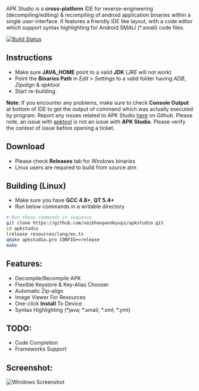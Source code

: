 APK Studio is a **cross-platform** IDE for reverse-engineering (decompiling/editing) & recompiling of android application binaries within a single user-interface. It features a friendly IDE like layout, with a code editor which support syntax highlighting for Android SMALI (*.smali) code files.

[![Build Status](https://travis-ci.org/vaibhavpandeyvpz/apkstudio.svg?branch=master)](https://travis-ci.org/vaibhavpandeyvpz/apkstudio)

Instructions
--------
- Make sure **JAVA_HOME** point to a valid **JDK** (*JRE* will not work)
- Point the **Binaries Path** in *Edit* > *Settings* to a valid folder having *ADB*, *Zipalign* & *apktool*
- Start re-building.

**Note**: If you encounter any problems, make sure to check **Console Output** at bottom of IDE to get the output of command which was actually executed by program. Report any issues related to APK Studio [here](https://github.com/vaibhavpandeyvpz/apkstudio/issues) on Github. Please note, an issue with [apktool](http://ibotpeaches.github.io/Apktool/) is not an issue with **APK Studio**. Please verify the context of issue before opening a ticket.

Download
--------
-   Please check **Releases** tab for Windows binaries
-   Linux users are required to build from source atm

Building (Linux)
--------
-   Make sure you have **GCC 4.8+**, **QT 5.4+**
-   Run below commands in a writable directory
```bash
# Run these commands in sequence
git clone https://github.com/vaibhavpandeyvpz/apkstudio.git
cd apkstudio
lrelease resources/lang/en.ts
qmake apkstudio.pro CONFIG+=release
make
```

Features:
---------------------------------
-   Decompile/Recompile APK
-   Flexible Keystore & Key-Alias Chooser
-   Automatic Zip-align
-   Image Viewer For Resources
-   One-click **Install** To Device
-   Syntax Highlighting (*java; *.smali; *.xml; *.yml)

TODO:
-------------
-   Code Completion
-   Frameworks Support

Screenshot:
-------------
![Windows Screenshot](https://raw.githubusercontent.com/vaibhavpandeyvpz/apkstudio/master/screenshots/1.png "Windows Screenshot")
